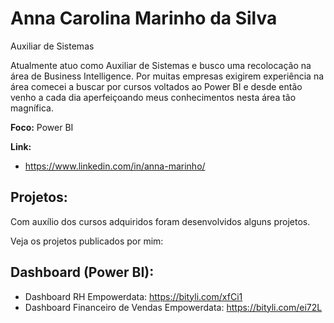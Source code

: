 #  Anna Carolina Marinho da Silva
Auxiliar de Sistemas

Atualmente atuo como Auxiliar de Sistemas e busco uma recolocação na área de Business Intelligence. Por muitas empresas exigirem experiência na área comecei a buscar por cursos voltados ao Power BI e desde então venho a cada dia aperfeiçoando meus conhecimentos nesta área tão magnífica.

**Foco:** Power BI

**Link:**

- https://www.linkedin.com/in/anna-marinho/

## Projetos:

Com auxílio dos cursos adquiridos foram desenvolvidos alguns projetos.

Veja os projetos publicados por mim:

## Dashboard (Power BI):

- Dashboard RH Empowerdata: https://bityli.com/xfCi1
- Dashboard Financeiro de Vendas Empowerdata: https://bityli.com/ei72L
